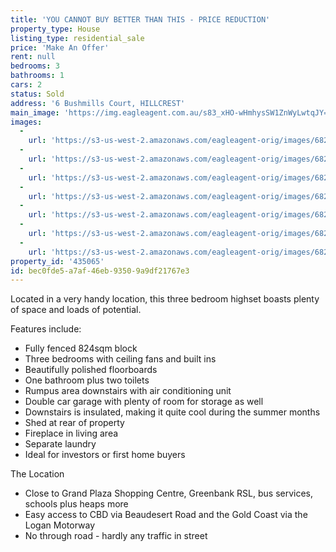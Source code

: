 ```yaml
---
title: 'YOU CANNOT BUY BETTER THAN THIS - PRICE REDUCTION'
property_type: House
listing_type: residential_sale
price: 'Make An Offer'
rent: null
bedrooms: 3
bathrooms: 1
cars: 2
status: Sold
address: '6 Bushmills Court, HILLCREST'
main_image: 'https://img.eagleagent.com.au/s83_xHO-wHmhysSW1ZnWyLwtqJY=/1280x854/smart/https://s3-us-west-2.amazonaws.com/eagleagent-orig/images/6820145/107496955-image-M.jpg'
images:
  -
    url: 'https://s3-us-west-2.amazonaws.com/eagleagent-orig/images/6820151/107496955-image-F.jpg'
  -
    url: 'https://s3-us-west-2.amazonaws.com/eagleagent-orig/images/6820150/107496955-image-E.jpg'
  -
    url: 'https://s3-us-west-2.amazonaws.com/eagleagent-orig/images/6820149/107496955-image-D.jpg'
  -
    url: 'https://s3-us-west-2.amazonaws.com/eagleagent-orig/images/6820148/107496955-image-C.jpg'
  -
    url: 'https://s3-us-west-2.amazonaws.com/eagleagent-orig/images/6820147/107496955-image-B.jpg'
  -
    url: 'https://s3-us-west-2.amazonaws.com/eagleagent-orig/images/6820146/107496955-image-A.jpg'
  -
    url: 'https://s3-us-west-2.amazonaws.com/eagleagent-orig/images/6820145/107496955-image-M.jpg'
property_id: '435065'
id: bec0fde5-a7af-46eb-9350-9a9df21767e3
---
```

Located in a very handy location, this three bedroom highset boasts plenty of space and loads of potential.

Features include:
* Fully fenced 824sqm block
* Three bedrooms with ceiling fans and built ins
* Beautifully polished floorboards
* One bathroom plus two toilets
* Rumpus area downstairs with air conditioning unit
* Double car garage with plenty of room for storage as well
* Downstairs is insulated, making it quite cool during the summer months
* Shed at rear of property
* Fireplace in living area
* Separate laundry
* Ideal for investors or first home buyers

The Location
* Close to Grand Plaza Shopping Centre, Greenbank RSL, bus services, schools plus heaps more
* Easy access to CBD via Beaudesert Road and the Gold Coast via the Logan Motorway
* No through road - hardly any traffic in street
